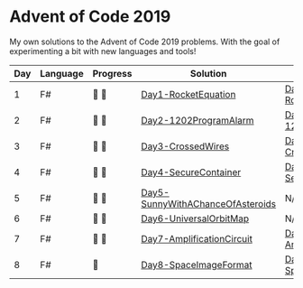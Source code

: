 # Advent of Code 2019

My own solutions to the Advent of Code 2019 problems.
With the goal of experimenting a bit with new languages and tools!

| Day | Language | Progress        | Solution | Test |
| --- | -------- | --------        | -------- | ---- |
|  1  | F#       | :star2: :star2: | [Day1-RocketEquation](https://github.com/Lerke/AdventOfCode2019/tree/master/Day1-RocketEquation) | [Day1-RocketEquation.Tests](https://github.com/Lerke/AdventOfCode2019/tree/master/Day1-RocketEquation.Tests) |
|  2  | F#       | :star2: :star2: | [Day2-1202ProgramAlarm](https://github.com/Lerke/AdventOfCode2019/tree/master/Day2-1202ProgramAlarm)       | [Day2-1202ProgramAlarm.Tests](https://github.com/Lerke/AdventOfCode2019/tree/master/Day2-1202ProgramAlarm.Tests)   |
|  3  | F#       | :star2: :star2: | [Day3-CrossedWires](https://github.com/Lerke/AdventOfCode2019/tree/master/Day3-CrossedWires)       | [Day3-CrossedWires.Tests](https://github.com/Lerke/AdventOfCode2019/tree/master/Day3-CrossedWires.Tests)   |
|  4  | F#       | :star2: :star2: | [Day4-SecureContainer](https://github.com/Lerke/AdventOfCode2019/tree/master/Day4-SecureContainer) | [Day4-SecureContainer.Tests](https://github.com/Lerke/AdventOfCode2019/tree/master/Day4-SecureContainer.Tests) |
|  5  | F#       | :star2: :star2: | [Day5-SunnyWithAChanceOfAsteroids](https://github.com/Lerke/AdventOfCode2019/tree/master/Day5-SunnyWithAChanceOfAsteroids) | N/A |
|  6  | F#       | :star2: :star2: | [Day6-UniversalOrbitMap](https://github.com/Lerke/AdventOfCode2019/tree/master/Day6-UniversalOrbitMap) | N/A |
|  7  | F#       | :star2: :star2: | [Day7-AmplificationCircuit](https://github.com/Lerke/AdventOfCode2019/tree/master/Day7-AmplificationCircuit) | [Day7-AmplificationCircuit.Tests](https://github.com/Lerke/AdventOfCode2019/tree/master/Day7-AmplificationCircuit.Tests) |
|  8  | F#       | :star2: | [Day8-SpaceImageFormat](https://github.com/Lerke/AdventOfCode2019/tree/master/Day8-SpaceImageFormat) | [Day8-SpaceImageFormat.Tests](https://github.com/Lerke/AdventOfCode2019/tree/master/Day8-SpaceImageFormat.Tests) |

